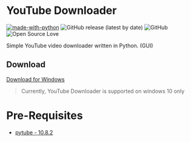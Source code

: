 # YouTube Downloader

[![made-with-python](https://img.shields.io/badge/Made%20with-Python-1f425f.svg)](https://www.python.org/)
![GitHub release (latest by date)](https://img.shields.io/github/v/release/hirushapramuditha/YouTube-Downloader)
![GitHub](https://img.shields.io/github/license/hirushapramuditha/YouTube-Downloader)
![Open Source Love](https://badges.frapsoft.com/os/v2/open-source.svg?v=103)

Simple YouTube video downloader written in Python. (GUI)

## Download

[Download for Windows](https://github.com/HirushaPramuditha/YouTube-Downloader/releases/download/1.0.0/YouTube_Downloader_v1.0.0_Setup.exe)

> Currently, YouTube Downloader is supported on windows 10 only

# Pre-Requisites
* [pytube - 10.8.2](https://pytube.io/en/latest/user/install.html#:~:text=Edit%20on%20GitHub-,Installation%20of%20pytube,-This%20guide%20assumes)
